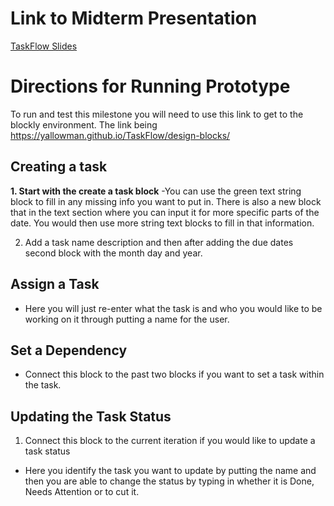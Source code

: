# Link to Midterm Presentation
[TaskFlow Slides]([https://docs.google.com/presentation/d/1_JTLglgxwvwzzOkPukecUspuLYFEsLb7Fx6GRgJBKvs/edit?usp=sharing](https://docs.google.com/presentation/d/1FVmqdsD7Z62_QzUZkrdsjwdCT_HNtBvu/edit#slide=id.p1))

# Directions for Running Prototype

To run and test this milestone you will need to use this link to get to the blockly environment. The link being https://yallowman.github.io/TaskFlow/design-blocks/ 

## Creating a task
**1. Start with the create a task block**
-You can use the green text string block to fill in any missing info you want to put in. There is also a new block that in the text section where you can input it for more specific parts of the date. You would then use more string text blocks to fill in that information.

2. Add a task name description and then after adding the due dates second block with the month day and year.

## Assign a Task
- Here you will just re-enter what the task is and who you would like to be working on it through putting a name for the user.

## Set a Dependency 
- Connect this block to the past two blocks if you want to set a task within the task.

## Updating the Task Status
1. Connect this block to the current iteration if you would like to update a task status
- Here you identify the task you want to update by putting the name and then you are able to change the status by typing in whether it is Done, Needs Attention or to cut it.
